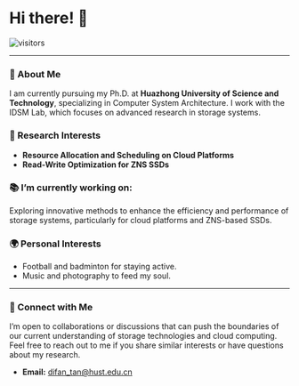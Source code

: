 # Hi there! 👋

![visitors](https://visitor-badge.glitch.me/badge?page_id=brycetan.brycetan&left_color=green&right_color=red)

---

### 🏢 About Me
I am currently pursuing my Ph.D. at **Huazhong University of Science and Technology**, specializing in Computer System Architecture. I work with the IDSM Lab, which focuses on advanced research in storage systems.

### 🎯 Research Interests
- **Resource Allocation and Scheduling on Cloud Platforms**
- **Read-Write Optimization for ZNS SSDs**

### 📚 I’m currently working on:
Exploring innovative methods to enhance the efficiency and performance of storage systems, particularly for cloud platforms and ZNS-based SSDs.

### 🌍 Personal Interests
- Football and badminton for staying active.
- Music and photography to feed my soul.

---

### 🤝 Connect with Me
I’m open to collaborations or discussions that can push the boundaries of our current understanding of storage technologies and cloud computing. Feel free to reach out to me if you share similar interests or have questions about my research.
- **Email:** [difan_tan@hust.edu.cn](mailto:difan_tan@hust.edu.cn)
